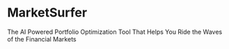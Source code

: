 # MarketSurfer
The AI Powered Portfolio Optimization Tool That Helps You Ride the Waves of the Financial Markets
